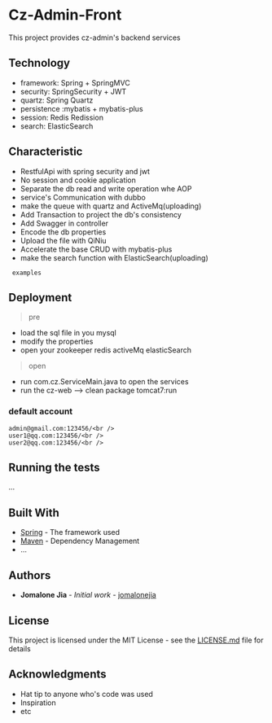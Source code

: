 
# Cz-Admin-Front

This project provides cz-admin's backend services

## Technology

* framework: Spring + SpringMVC 
* security: SpringSecurity + JWT
* quartz: Spring Quartz
* persistence :mybatis + mybatis-plus
* session: Redis Redission
* search: ElasticSearch

## Characteristic









*  RestfulApi with spring security and jwt
*  No session and cookie application
*  Separate the db read and write operation whe AOP
*  service's Communication with dubbo 
*  make the queue with quartz and ActiveMq(uploading)
*  Add Transaction to project the db's consistency
*  Add Swagger in controller
*  Encode the db properties 
*  Upload the file with QiNiu
*  Accelerate the base CRUD with mybatis-plus
*  make the search function with ElasticSearch(uploading)
```
 examples
```

## Deployment
> pre
-   load the sql file in you mysql
-   modify the properties
-   open your zookeeper redis activeMq elasticSearch
> open
-   run com.cz.ServiceMain.java to open the services
-   run the cz-web --> clean package tomcat7:run

### default account  
    admin@gmail.com:123456/<br />
    user1@qq.com:123456/<br />
    user2@qq.com:123456/<br />
## Running the tests

...


## Built With

* [Spring](http://www.spring.io/) - The framework used
* [Maven](https://maven.apache.org/) - Dependency Management
* ...


## Authors

* **Jomalone Jia** - *Initial work* - [jomalonejia](https://github.com/jomalonejia)


## License

This project is licensed under the MIT License - see the [LICENSE.md](LICENSE.md) file for details

## Acknowledgments

* Hat tip to anyone who's code was used
* Inspiration
* etc
    

